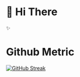 <!--
### Hi there 👋
**HiAmNear/HiAmNear** is a ✨ _special_ ✨ repository because its `README.md` (this file) appears on your GitHub profile.

Here are some ideas to get you started:

- 🔭 I’m currently working on ...
- 🌱 I’m currently learning ...
- 👯 I’m looking to collaborate on ...
- 🤔 I’m looking for help with ...
- 💬 Ask me about ...
- 📫 How to reach me: ...
- 😄 Pronouns: ...
- ⚡ Fun fact: ...
-->
# 👋 Hi There
✨
# Github Metric
[![GitHub Streak](https://github-readme-streak-stats.herokuapp.com?user=Hi%20Am%20Near&hide_border=true&short_numbers=true&date_format=j%2Fn%5B%2FY%5D)](https://git.io/streak-stats)
